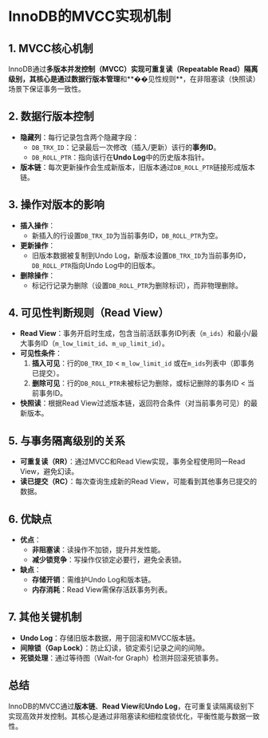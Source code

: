 # InnoDB的MVCC实现机制

## 1. MVCC核心机制

InnoDB通过**多版本并发控制（MVCC）**实现可重复读（Repeatable Read）隔离级别，其核心是通过**数据行版本管理**和**��见性规则**，在非阻塞读（快照读）场景下保证事务一致性。

## 2. 数据行版本控制

- **隐藏列**：每行记录包含两个隐藏字段：
  - `DB_TRX_ID`：记录最后一次修改（插入/更新）该行的**事务ID**。
  - `DB_ROLL_PTR`：指向该行在**Undo Log**中的历史版本指针。
- **版本链**：每次更新操作会生成新版本，旧版本通过`DB_ROLL_PTR`链接形成版本链。

## 3. 操作对版本的影响

- **插入操作**：
  - 新插入的行设置`DB_TRX_ID`为当前事务ID，`DB_ROLL_PTR`为空。
- **更新操作**：
  - 旧版本数据被复制到Undo Log，新版本设置`DB_TRX_ID`为当前事务ID，`DB_ROLL_PTR`指向Undo Log中的旧版本。
- **删除操作**：
  - 标记行记录为删除（设置`DB_ROLL_PTR`为删除标识），而非物理删除。

## 4. 可见性判断规则（Read View）

- **Read View**：事务开启时生成，包含当前活跃事务ID列表（`m_ids`）和最小/最大事务ID（`m_low_limit_id`、`m_up_limit_id`）。
- **可见性条件**：
  1. **插入可见**：行的`DB_TRX_ID` < `m_low_limit_id` 或在`m_ids`列表中（即事务已提交）。
  2. **删除可见**：行的`DB_ROLL_PTR`未被标记为删除，或标记删除的事务ID < 当前事务ID。
- **快照读**：根据Read View过滤版本链，返回符合条件（对当前事务可见）的最新版本。

## 5. 与事务隔离级别的关系

- **可重复读（RR）**：通过MVCC和Read View实现，事务全程使用同一Read View，避免幻读。
- **读已提交（RC）**：每次查询生成新的Read View，可能看到其他事务已提交的数据。

## 6. 优缺点

- **优点**：
  - **非阻塞读**：读操作不加锁，提升并发性能。
  - **减少锁竞争**：写操作仅锁定必要行，避免全表锁。
- **缺点**：
  - **存储开销**：需维护Undo Log和版本链。
  - **内存消耗**：Read View需保存活跃事务列表。

## 7. 其他关键机制

- **Undo Log**：存储旧版本数据，用于回滚和MVCC版本链。
- **间隙锁（Gap Lock）**：防止幻读，锁定索引记录之间的间隙。
- **死锁处理**：通过等待图（Wait-for Graph）检测并回滚死锁事务。

## 总结

InnoDB的MVCC通过**版本链**、**Read View**和**Undo Log**，在可重复读隔离级别下实现高效并发控制。其核心是通过非阻塞读和细粒度锁优化，平衡性能与数据一致性。